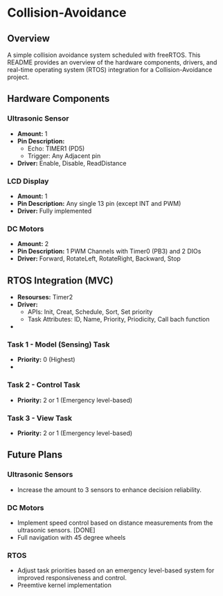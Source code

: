 # Collision-Avoidance
## Overview
A simple collision avoidance system scheduled with freeRTOS.
This README provides an overview of the hardware components, drivers, and real-time operating system (RTOS) integration for a Collision-Avoidance project.

## Hardware Components

### Ultrasonic Sensor

- **Amount:** 1
- **Pin Description:**
  - Echo: TIMER1 (PD5)
  - Trigger: Any Adjacent pin
- **Driver:** Enable, Disable, ReadDistance

### LCD Display

- **Amount:** 1
- **Pin Description:** Any single 13 pin (except INT and PWM)
- **Driver:** Fully implemented

### DC Motors

- **Amount:** 2
- **Pin Description:** 1 PWM Channels with Timer0 (PB3) and 2 DIOs
- **Driver:** Forward, RotateLeft, RotateRight, Backward, Stop

## RTOS Integration (MVC)
- **Resourses:** Timer2
- **Driver:**
  - APIs: Init, Creat, Schedule, Sort, Set priority
  - Task Attributes: ID, Name, Priority, Priodicity, Call bach function
- 
### Task 1 - Model (Sensing) Task

- **Priority:** 0 (Highest)
- 
### Task 2 - Control Task

- **Priority:** 2 or 1 (Emergency level-based)

### Task 3 - View Task

- **Priority:** 2 or 1 (Emergency level-based)

## Future Plans

### Ultrasonic Sensors

- Increase the amount to 3 sensors to enhance decision reliability.

### DC Motors

- Implement speed control based on distance measurements from the ultrasonic sensors. [DONE]
- Full navigation with 45 degree wheels

### RTOS

- Adjust task priorities based on an emergency level-based system for improved responsiveness and control.
- Preemtive kernel implementation
